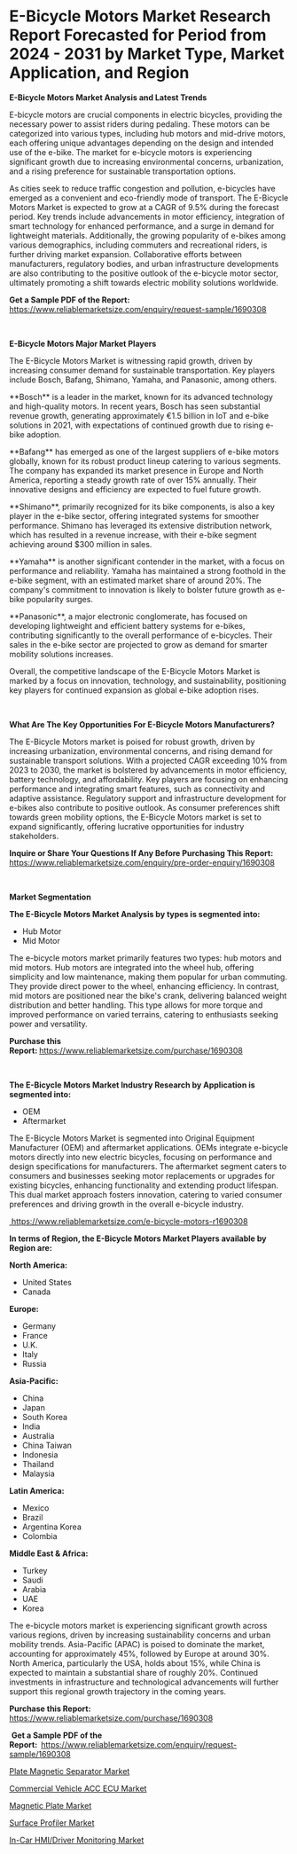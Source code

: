 <p><h1>E-Bicycle Motors Market Research Report Forecasted for Period from 2024 -  2031 by Market Type, Market Application, and Region</h1></p><p><strong>E-Bicycle Motors Market Analysis and Latest Trends</strong></p>
<p><p>E-bicycle motors are crucial components in electric bicycles, providing the necessary power to assist riders during pedaling. These motors can be categorized into various types, including hub motors and mid-drive motors, each offering unique advantages depending on the design and intended use of the e-bike. The market for e-bicycle motors is experiencing significant growth due to increasing environmental concerns, urbanization, and a rising preference for sustainable transportation options.</p><p>As cities seek to reduce traffic congestion and pollution, e-bicycles have emerged as a convenient and eco-friendly mode of transport. The E-Bicycle Motors Market is expected to grow at a CAGR of 9.5% during the forecast period. Key trends include advancements in motor efficiency, integration of smart technology for enhanced performance, and a surge in demand for lightweight materials. Additionally, the growing popularity of e-bikes among various demographics, including commuters and recreational riders, is further driving market expansion. Collaborative efforts between manufacturers, regulatory bodies, and urban infrastructure developments are also contributing to the positive outlook of the e-bicycle motor sector, ultimately promoting a shift towards electric mobility solutions worldwide.</p></p>
<p><strong>Get a Sample PDF of the Report:&nbsp;</strong> <a href="https://www.reliablemarketsize.com/enquiry/request-sample/1690308?utm_campaign=1186&utm_medium=2&utm_source=Github&utm_content=ia&utm_term=19102024&utm_id=e-bicycle-motors">https://www.reliablemarketsize.com/enquiry/request-sample/1690308</a></p>
<p>&nbsp;</p>
<p><strong>E-Bicycle Motors Major Market Players</strong></p>
<p><p>The E-Bicycle Motors Market is witnessing rapid growth, driven by increasing consumer demand for sustainable transportation. Key players include Bosch, Bafang, Shimano, Yamaha, and Panasonic, among others.</p><p>**Bosch** is a leader in the market, known for its advanced technology and high-quality motors. In recent years, Bosch has seen substantial revenue growth, generating approximately €1.5 billion in IoT and e-bike solutions in 2021, with expectations of continued growth due to rising e-bike adoption.</p><p>**Bafang** has emerged as one of the largest suppliers of e-bike motors globally, known for its robust product lineup catering to various segments. The company has expanded its market presence in Europe and North America, reporting a steady growth rate of over 15% annually. Their innovative designs and efficiency are expected to fuel future growth.</p><p>**Shimano**, primarily recognized for its bike components, is also a key player in the e-bike sector, offering integrated systems for smoother performance. Shimano has leveraged its extensive distribution network, which has resulted in a revenue increase, with their e-bike segment achieving around $300 million in sales.</p><p>**Yamaha** is another significant contender in the market, with a focus on performance and reliability. Yamaha has maintained a strong foothold in the e-bike segment, with an estimated market share of around 20%. The company's commitment to innovation is likely to bolster future growth as e-bike popularity surges.</p><p>**Panasonic**, a major electronic conglomerate, has focused on developing lightweight and efficient battery systems for e-bikes, contributing significantly to the overall performance of e-bicycles. Their sales in the e-bike sector are projected to grow as demand for smarter mobility solutions increases.</p><p>Overall, the competitive landscape of the E-Bicycle Motors Market is marked by a focus on innovation, technology, and sustainability, positioning key players for continued expansion as global e-bike adoption rises.</p></p>
<p>&nbsp;</p>
<p><strong>What Are The Key Opportunities For E-Bicycle Motors Manufacturers?</strong></p>
<p><p>The E-Bicycle Motors market is poised for robust growth, driven by increasing urbanization, environmental concerns, and rising demand for sustainable transport solutions. With a projected CAGR exceeding 10% from 2023 to 2030, the market is bolstered by advancements in motor efficiency, battery technology, and affordability. Key players are focusing on enhancing performance and integrating smart features, such as connectivity and adaptive assistance. Regulatory support and infrastructure development for e-bikes also contribute to positive outlook. As consumer preferences shift towards green mobility options, the E-Bicycle Motors market is set to expand significantly, offering lucrative opportunities for industry stakeholders.</p></p>
<p><strong>Inquire or Share Your Questions If Any Before Purchasing This Report:</strong> <a href="https://www.reliablemarketsize.com/enquiry/pre-order-enquiry/1690308?utm_campaign=1186&utm_medium=2&utm_source=Github&utm_content=ia&utm_term=19102024&utm_id=e-bicycle-motors">https://www.reliablemarketsize.com/enquiry/pre-order-enquiry/1690308</a></p>
<p>&nbsp;</p>
<p><strong>Market Segmentation</strong></p>
<p><strong>The E-Bicycle Motors Market Analysis by types is segmented into:</strong></p>
<p><ul><li>Hub Motor</li><li>Mid Motor</li></ul></p>
<p><p>The e-bicycle motors market primarily features two types: hub motors and mid motors. Hub motors are integrated into the wheel hub, offering simplicity and low maintenance, making them popular for urban commuting. They provide direct power to the wheel, enhancing efficiency. In contrast, mid motors are positioned near the bike's crank, delivering balanced weight distribution and better handling. This type allows for more torque and improved performance on varied terrains, catering to enthusiasts seeking power and versatility.</p></p>
<p><strong>Purchase this Report:&nbsp;</strong><a href="https://www.reliablemarketsize.com/purchase/1690308?utm_campaign=1186&utm_medium=2&utm_source=Github&utm_content=ia&utm_term=19102024&utm_id=e-bicycle-motors">https://www.reliablemarketsize.com/purchase/1690308</a></p>
<p>&nbsp;</p>
<p><strong>The E-Bicycle Motors Market Industry Research by Application is segmented into:</strong></p>
<p><ul><li>OEM</li><li>Aftermarket</li></ul></p>
<p><p>The E-Bicycle Motors Market is segmented into Original Equipment Manufacturer (OEM) and aftermarket applications. OEMs integrate e-bicycle motors directly into new electric bicycles, focusing on performance and design specifications for manufacturers. The aftermarket segment caters to consumers and businesses seeking motor replacements or upgrades for existing bicycles, enhancing functionality and extending product lifespan. This dual market approach fosters innovation, catering to varied consumer preferences and driving growth in the overall e-bicycle industry.</p></p>
<p><a href="https://www.reliablemarketsize.com/e-bicycle-motors-r1690308?utm_campaign=1186&utm_medium=2&utm_source=Github&utm_content=ia&utm_term=19102024&utm_id=e-bicycle-motors">&nbsp;https://www.reliablemarketsize.com/e-bicycle-motors-r1690308</a></p>
<p><strong>In terms of Region, the E-Bicycle Motors Market Players available by Region are:</strong></p>
<p>
    <p> <strong> North America: </strong>
        <ul>
            <li>United States</li>
            <li>Canada</li>
        </ul>
        </p> 
    <p> <strong> Europe: </strong>
        <ul>
            <li>Germany</li>
            <li>France</li>
            <li>U.K.</li>
            <li>Italy</li>
            <li>Russia</li>
        </ul>
        </p> 
    <p> <strong> Asia-Pacific: </strong>
        <ul>
            <li>China</li>
            <li>Japan</li>
            <li>South Korea</li>
            <li>India</li>
            <li>Australia</li>
            <li>China Taiwan</li>
            <li>Indonesia</li>
            <li>Thailand</li>
            <li>Malaysia</li>
        </ul>
        </p> 
    <p> <strong> Latin America: </strong>
        <ul>
            <li>Mexico</li>
            <li>Brazil</li>
            <li>Argentina Korea</li>
            <li>Colombia</li>
        </ul>
        </p> 
    <p> <strong> Middle East & Africa: </strong>
        <ul>
            <li>Turkey</li>
            <li>Saudi</li>
            <li>Arabia</li>
            <li>UAE</li>
            <li>Korea</li>
        </ul>
    </p>
    </p>
<p><p>The e-bicycle motors market is experiencing significant growth across various regions, driven by increasing sustainability concerns and urban mobility trends. Asia-Pacific (APAC) is poised to dominate the market, accounting for approximately 45%, followed by Europe at around 30%. North America, particularly the USA, holds about 15%, while China is expected to maintain a substantial share of roughly 20%. Continued investments in infrastructure and technological advancements will further support this regional growth trajectory in the coming years.</p></p>
<p><strong>Purchase this Report: </strong><a href="https://www.reliablemarketsize.com/purchase/1690308?utm_campaign=1186&utm_medium=2&utm_source=Github&utm_content=ia&utm_term=19102024&utm_id=e-bicycle-motors">https://www.reliablemarketsize.com/purchase/1690308</a></p>
<p>&nbsp;<strong>Get a Sample PDF of the Report:&nbsp;&nbsp;</strong><a href="https://www.reliablemarketsize.com/enquiry/request-sample/1690308?utm_campaign=1186&utm_medium=2&utm_source=Github&utm_content=ia&utm_term=19102024&utm_id=e-bicycle-motors">https://www.reliablemarketsize.com/enquiry/request-sample/1690308</a></p>
<p><strong></strong></p>
<p><p><a href="https://www.linkedin.com/pulse/global-plate-magnetic-separator-market-exploring-share-trends-rkoif?utm_campaign=1186&utm_medium=2&utm_source=Github&utm_content=ia&utm_term=19102024&utm_id=e-bicycle-motors">Plate Magnetic Separator Market</a></p><p><a href="https://github.com/siennagx1ahafter/Market-Research-Report-List-1/blob/main/commercial-vehicle-acc-ecu-market.md?utm_campaign=1186&utm_medium=2&utm_source=Github&utm_content=ia&utm_term=19102024&utm_id=e-bicycle-motors">Commercial Vehicle ACC ECU Market</a></p><p><a href="https://www.linkedin.com/pulse/magnetic-plate-market-global-regional-analysis-focus-region-diznf?utm_campaign=1186&utm_medium=2&utm_source=Github&utm_content=ia&utm_term=19102024&utm_id=e-bicycle-motors">Magnetic Plate Market</a></p><p><a href="https://issuu.com/reportprime-2/docs/surface-profiler-market-size-2030.p_59853bc511c9d3?utm_campaign=1186&utm_medium=2&utm_source=Github&utm_content=ia&utm_term=19102024&utm_id=e-bicycle-motors">Surface Profiler Market</a></p><p><a href="https://github.com/b9uxfeyen/Market-Research-Report-List-1/blob/main/in-car-hmidriver-monitoring-market.md?utm_campaign=1186&utm_medium=2&utm_source=Github&utm_content=ia&utm_term=19102024&utm_id=e-bicycle-motors">In-Car HMI/Driver Monitoring Market</a></p></p>